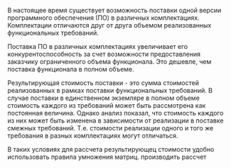 <!-- Актуальный факт -->
В настоящее время существует возможность поставки одной версии программного обеспечения (ПО) в различных комплектациях. Комплектации отличаются друг от друга объемом реализованных функциональных требований.

<!-- Где я к нему присосался -->
<!-- Или где я присосался к тому, что присосано -->
Поставка ПО в различных комплектациях увеличивает его конкурентоспособность за счет возможности предоставления заказчику ограниченного объема функционала. Это дешевле, чем поставка функционала в полном объеме.

<!-- Про недостаток в существующем простом решении -->
Результирующая стоимость поставки - это сумма стоимостей реализованных в рамках поставки функциональных требований. В случае поставки в единственном экземляре в полном объеме стоимость каждого из требований может быть рассмотрена как постоянная величина. Однако анализ показал, что стоимость каждого из них может быть изменена в зависимости от реализации в поставке смежных требований. Т.е. стоимости реализации одного и того же требования в разных комплектациях могут отличаться.

<!-- Выбранный вариант решения -->
В таких условиях для рассчета результирующец стоимости удобно использовать правила умножения матриц. производить рассчет 

<!-- Что необходимо знать -->

<!-- Ожидаемый результат -->

<!-- На сегодняшний день -->